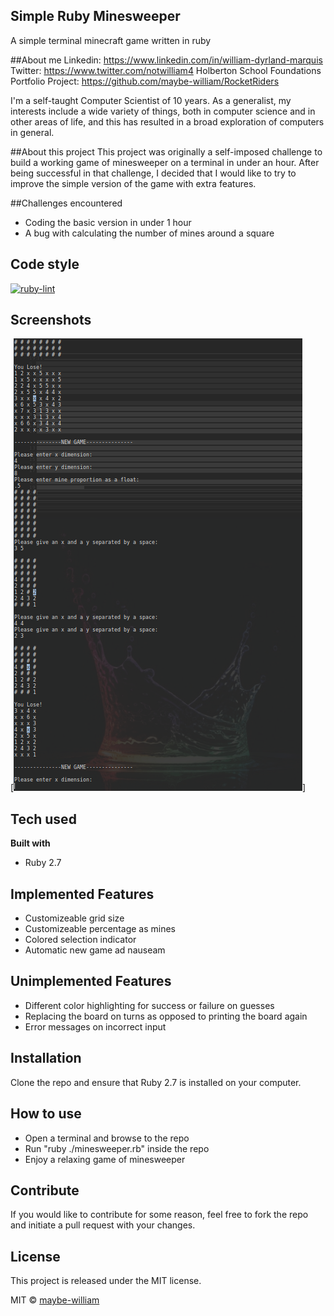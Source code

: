 ## Simple Ruby Minesweeper
A simple terminal minecraft game written in ruby

##About me
Linkedin: https://www.linkedin.com/in/william-dyrland-marquis
Twitter: https://www.twitter.com/notwilliam4
Holberton School Foundations Portfolio Project: https://github.com/maybe-william/RocketRiders

I'm a self-taught Computer Scientist of 10 years. As a generalist, my interests include a wide variety of things, both in computer science and in other areas of life, and this has resulted in a broad exploration of computers in general.

##About this project
This project was originally a self-imposed challenge to build a working game of minesweeper on a terminal in under an hour. After being successful in that challenge, I decided that I would like to try to improve the simple version of the game with extra features.

##Challenges encountered
- Coding the basic version in under 1 hour
- A bug with calculating the number of mines around a square

## Code style
[![ruby-lint](https://img.shields.io/badge/code%20style-ruby--lint-green)](https://rubygems.org/gems/ruby-lint)

## Screenshots
[![screenshot](https://github.com/maybe-william/simple-ruby-minesweeper/blob/master/minesweeper_screenshot.png)]

## Tech used
<b>Built with</b>
- Ruby 2.7

## Implemented Features
- Customizeable grid size
- Customizeable percentage as mines
- Colored selection indicator
- Automatic new game ad nauseam

## Unimplemented Features
- Different color highlighting for success or failure on guesses
- Replacing the board on turns as opposed to printing the board again
- Error messages on incorrect input

## Installation
Clone the repo and ensure that Ruby 2.7 is installed on your computer.

## How to use
- Open a terminal and browse to the repo
- Run "ruby ./minesweeper.rb" inside the repo
- Enjoy a relaxing game of minesweeper

## Contribute
If you would like to contribute for some reason, feel free to fork the repo and initiate a pull request with your changes.

## License
This project is released under the MIT license.

MIT © [maybe-william](https://www.github.com/maybe-william)
